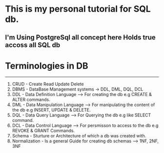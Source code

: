 # This is my personal tutorial for SQL db.

## I'm Using PostgreSql all concept here Holds true accoss all SQL db

# Terminologies in DB

---

1. CRUD - Create Read Update Delete
2. DBMS - DataBase Management systems -> DDL, DML, DQL, DCL
3. DDL - Data Definition Language --> For creating the db e.g CREATE & ALTER commands.
4. DML - Data Manipulation Language --> For manipulating the content of the db e.g INSERT, UPDATE & DELETE.
5. DQL - Data Query Language --> For Querying the db e.g like SELECT command.
6. DCL - Data Control Language --> For persmisson to access to the db e.g REVOKE & GRANT Commands.
7. Schema - Sturture or Architecture  of which a db was created with.
8. Normalization - Is a general Guide for creating db schemas --> 1NF, 2NF, 3NF